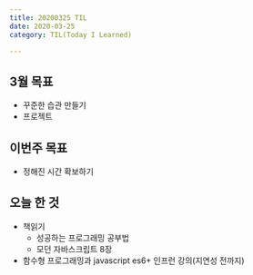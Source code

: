 ```yaml
---
title: 20200325 TIL
date: 2020-03-25
category: TIL(Today I Learned)

---
```


## 3월 목표

- 꾸준한 습관 만들기
- 프로젝트
 
## 이번주 목표
- 정해진 시간 확보하기

## 오늘 한 것

- 책읽기
  - 성공하는 프로그래밍 공부법
  - 모던 자바스크립트 8장
- 함수형 프로그래밍과 javascript es6+ 인프런 강의(지연성 전까지)
  
  



  



